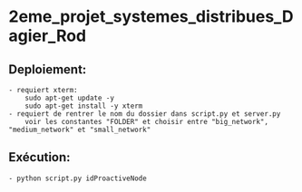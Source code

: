 # 2eme_projet_systemes_distribues_Dagier_Rod


## Deploiement:
    - requiert xterm:
        sudo apt-get update -y
        sudo apt-get install -y xterm
    - requiert de rentrer le nom du dossier dans script.py et server.py
        voir les constantes "FOLDER" et choisir entre "big_network", "medium_network" et "small_network"

## Exécution:
    - python script.py idProactiveNode